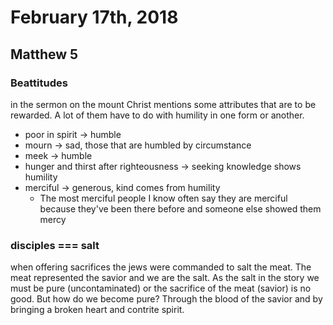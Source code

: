 # February 17th, 2018

## Matthew 5

### Beattitudes
in the sermon on the mount Christ mentions some attributes that are to be rewarded. A lot of them have to do with humility in one form or another. 

* poor in spirit -> humble
* mourn -> sad, those that are humbled by circumstance
* meek -> humble
* hunger and thirst after righteousness -> seeking knowledge shows humility
* merciful -> generous, kind comes from humility
  - The most merciful people I know often say they are merciful because they've been there before and someone else showed them mercy
 
### disciples === salt

when offering sacrifices the jews were commanded to salt the meat. The meat represented the savior and we are the salt. As the salt in the story we must be pure (uncontaminated) or the sacrifice of the meat (savior) is no good. But how do we become pure? Through the blood of the savior and by bringing a broken heart and contrite spirit.
